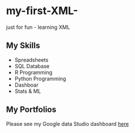 # my-first-XML-
just for fun - learning XML

## My Skills

- Spreadsheets
- SQL Database
- R Programming
- Python Programming
- Dashboar
- Stats & ML

## My Portfolios

Please see my Google data Studio dashboard [here](https://www.google.com)
